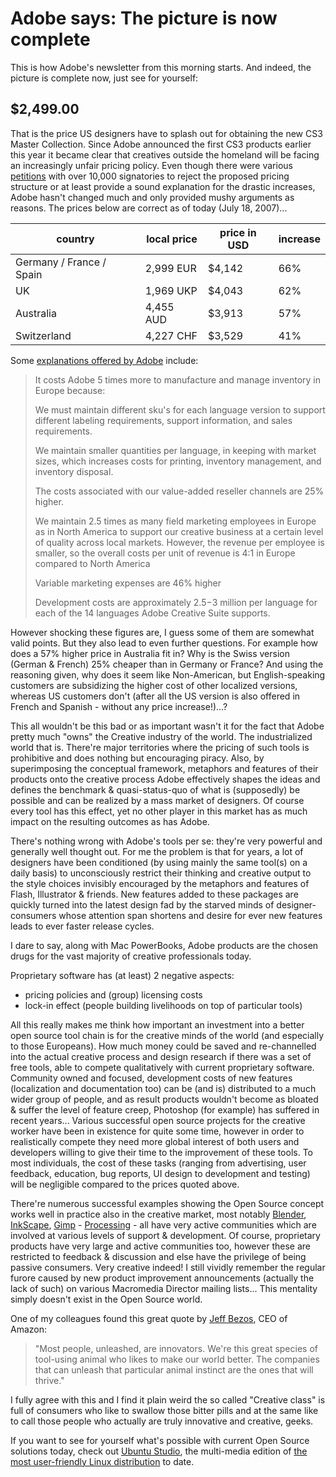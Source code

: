 # Adobe says: The picture is now complete

This is how Adobe's newsletter from this morning starts. And indeed, the picture
is complete now, just see for yourself:

## $2,499.00

That is the price US designers have to splash out for obtaining the new CS3
Master Collection. Since Adobe announced the first CS3 products earlier this
year it became clear that creatives outside the homeland will be facing an
increasingly unfair pricing policy. Even though there were various
[petitions](http://www.gopetition.com/online/11698.html) with over 10,000
signatories to reject the proposed pricing structure or at least provide a sound
explanation for the drastic increases, Adobe hasn't changed much and only
provided mushy arguments as reasons. The prices below are correct as of today
(July 18, 2007)...

| country                  | local price | price in USD | increase |
| ------------------------ | ----------- | ------------ | -------- |
| Germany / France / Spain | 2,999 EUR   | $4,142       | 66%      |
| UK                       | 1,969 UKP   | $4,043       | 62%      |
| Australia                | 4,455 AUD   | $3,913       | 57%      |
| Switzerland              | 4,227 CHF   | $3,529       | 41%      |

Some [explanations offered by Adobe](http://www.amanwithapencil.com/adobe.html)
include:

> It costs Adobe 5 times more to manufacture and manage inventory in Europe because:
>
> We must maintain different sku's for each language version to support different labeling requirements, support information, and sales requirements.
>
> We maintain smaller quantities per language, in keeping with market sizes, which increases costs for printing, inventory management, and inventory disposal.
>
> The costs associated with our value-added reseller channels are 25% higher.
>
> We maintain 2.5 times as many field marketing employees in Europe as in North America to support our creative business at a certain level of quality across local markets. However, the revenue per employee is smaller, so the overall costs per unit of revenue is 4:1 in Europe compared to North America
>
> Variable marketing expenses are 46% higher
>
> Development costs are approximately $2.5-$3 million per language for each of the 14 languages Adobe Creative Suite supports.

However shocking these figures are, I guess some of them are somewhat valid
points. But they also lead to even further questions. For example how does a 57%
higher price in Australia fit in? Why is the Swiss version (German & French) 25%
cheaper than in Germany or France? And using the reasoning given, why does it
seem like Non-American, but English-speaking customers are subsidizing the
higher cost of other localized versions, whereas US customers don't (after all
the US version is also offered in French and Spanish - without any price
increase!)...?

This all wouldn't be this bad or as important wasn't it for the fact that Adobe
pretty much "owns" the Creative industry of the world. The industrialized world
that is. There're major territories where the pricing of such tools is
prohibitive and does nothing but encouraging piracy. Also, by superimposing the
conceptual framework, metaphors and features of their products onto the creative
process Adobe effectively shapes the ideas and defines the benchmark &
quasi-status-quo of what is (supposedly) be possible and can be realized by a
mass market of designers. Of course every tool has this effect, yet no other
player in this market has as much impact on the resulting outcomes as has Adobe.

There's nothing wrong with Adobe's tools per se: they're very powerful and
generally well thought out. For me the problem is that for years, a lot of
designers have been conditioned (by using mainly the same tool(s) on a daily
basis) to unconsciously restrict their thinking and creative output to the style
choices invisibly encouraged by the metaphors and features of Flash, Illustrator
& friends. New features added to these packages are quickly turned into the
latest design fad by the starved minds of designer-consumers whose attention
span shortens and desire for ever new features leads to ever faster release
cycles.

I dare to say, along with Mac PowerBooks, Adobe products are the chosen drugs
for the vast majority of creative professionals today.

Proprietary software has (at least) 2 negative aspects:

-   pricing policies and (group) licensing costs
-   lock-in effect (people building livelihoods on top of particular tools)

All this really makes me think how important an investment into a better open
source tool chain is for the creative minds of the world (and especially to
those Europeans). How much money could be saved and re-channelled into the
actual creative process and design research if there was a set of free tools,
able to compete qualitatively with current proprietary software. Community owned
and focused, development costs of new features (localization and documentation
too) can be (and is) distributed to a much wider group of people, and as result
products wouldn't become as bloated & suffer the level of feature creep,
Photoshop (for example) has suffered in recent years... Various successful open
source projects for the creative worker have been in existence for quite some
time, however in order to realistically compete they need more global interest
of both users and developers willing to give their time to the improvement of
these tools. To most individuals, the cost of these tasks (ranging from
advertising, user feedback, education, bug reports, UI design to development and
testing) will be negligible compared to the prices quoted above.

There're numerous successful examples showing the Open Source concept works well
in practice also in the creative market, most notably
[Blender](http://blender.org/), [InkScape](http://inkscape.org/),
[Gimp](http://www.gimp.org/) - [Processing](http://processing.org/) - all have
very active communities which are involved at various levels of support &
development. Of course, proprietary products have very large and active
communities too, however these are restricted to feedback & discussion and else
have the privilege of being passive consumers. Very creative indeed! I still
vividly remember the regular furore caused by new product improvement
announcements (actually the lack of such) on various Macromedia Director mailing
lists... This mentality simply doesn't exist in the Open Source world.

One of my colleagues found this great quote by [Jeff
Bezos](http://en.wikipedia.org/wiki/Jeff_Bezos), CEO of Amazon:

> "Most people, unleashed, are innovators. We're this great species of
> tool-using animal who likes to make our world better. The companies that can
> unleash that particular animal instinct are the ones that will thrive."

I fully agree with this and I find it plain weird the so called "Creative class"
is full of consumers who like to swallow those bitter pills and at the same like
to call those people who actually are truly innovative and creative, geeks.

If you want to see for yourself what's possible with current Open Source
solutions today, check out [Ubuntu Studio](http://ubuntustudio.org/), the
multi-media edition of [the most user-friendly Linux
distribution](http://ubuntu.com/) to date.
